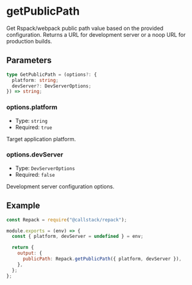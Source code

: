 # getPublicPath

Get Rspack/webpack public path value based on the provided configuration. Returns a URL for development server or a noop URL for production builds.

## Parameters

```ts
type GetPublicPath = (options?: {
  platform: string;
  devServer?: DevServerOptions;
}) => string;
```

### options.platform

- Type: `string`
- Required: `true`

Target application platform.

### options.devServer

- Type: `DevServerOptions`
- Required: `false`

Development server configuration options.

## Example

```js title=rspack.config.cjs
const Repack = require("@callstack/repack");

module.exports = (env) => {
  const { platform, devServer = undefined } = env;

  return {
    output: {
      publicPath: Repack.getPublicPath({ platform, devServer }),
    },
  };
};
```
